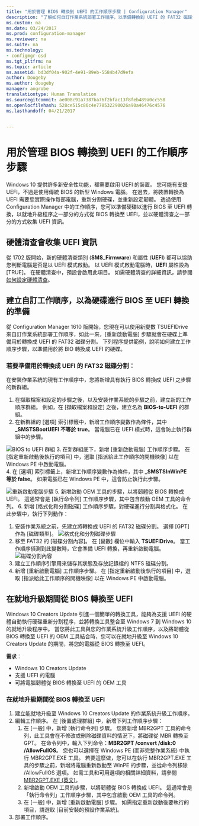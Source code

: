 ```yaml
---
title: "用於管理 BIOS 轉換到 UEFI 的工作順序步驟 | Configuration Manager"
description: "了解如何自訂作業系統部署工作順序，以準備轉換到 UEFI 的 FAT32 磁碟分割。"
ms.custom: na
ms.date: 03/24/2017
ms.prod: configuration-manager
ms.reviewer: na
ms.suite: na
ms.technology:
- configmgr-osd
ms.tgt_pltfrm: na
ms.topic: article
ms.assetid: bd3df04a-902f-4e91-89eb-5584b47d9efa
author: Dougeby
ms.author: dougeby
manager: angrobe
translationtype: Human Translation
ms.sourcegitcommit: ae008c91a7387ba76f2bfac13f8feb489a0cc558
ms.openlocfilehash: 528ce515c86c4e778532290026a90a46476c4576
ms.lasthandoff: 04/21/2017


---
```

# <a name="task-sequence-steps-to-manage-bios-to-uefi-conversion"></a>用於管理 BIOS 轉換到 UEFI 的工作順序步驟
Windows 10 提供許多新安全性功能，都需要啟用 UEFI 的裝置。 您可能有支援 UEFI，不過是使用傳統 BIOS 的新型 Windows 電腦。 在過去，將裝置轉換為 UEFI 需要您實際操作每部電腦，重新分割硬碟，並重新設定韌體。 透過使用 Configuration Manager 中的工作順序，您可以準備硬碟以進行 BIOS 至 UEFI 轉換，以就地升級程序之一部分的方式從 BIOS 轉換至 UEFI，並以硬體清查之一部分的方式收集 UEFI 資訊。

## <a name="hardware-inventory-collects-uefi-information"></a>硬體清查會收集 UEFI 資訊
從 1702 版開始，新的硬體清查類別 (**SMS_Firmware**) 和屬性 (**UEFI**) 都可以協助您判斷電腦是否是以 UEFI 模式啟動。 以 UEFI 模式啟動電腦時，**UEFI** 屬性設為 [TRUE]。 在硬體清查中，預設會啟用此項目。 如需硬體清查的詳細資訊，請參閱[如何設定硬體清查](/sccm/core/clients/manage/inventory/configure-hardware-inventory)。

## <a name="create-a-custom-task-sequence-to-prepare-the-hard-drive-for-bios-to-uefi-conversion"></a>建立自訂工作順序，以為硬碟進行 BIOS 至 UEFI 轉換的準備
從 Configuration Manager 1610 版開始，您現在可以使用新變數 TSUEFIDrive 來自訂作業系統部署工作順序，如此一來，[重新啟動電腦] 步驟就會在硬碟上準備用於轉換成 UEFI 的 FAT32 磁碟分割。 下列程序提供範例，說明如何建立工作順序步驟，以準備用於將 BIO 轉換成 UEFI 的硬碟。

### <a name="to-prepare-the-fat32-partition-for-the-conversion-to-uefi"></a>若要準備用於轉換成 UEFI 的 FAT32 磁碟分割：
在安裝作業系統的現有工作順序中，您將新增具有執行 BIOS 轉換成 UEFI 之步驟的新群組。

1. 在擷取檔案和設定的步驟之後，以及安裝作業系統的步驟之前，建立新的工作順序群組。 例如，在 [擷取檔案和設定] 之後，建立名為 **BIOS-to-UEFI** 的群組。
2. 在新群組的 [選項] 索引標籤中，新增工作順序變數作為條件，其中 **_SMSTSBootUEFI** **不等於** **true**。 當電腦已在 UEFI 模式時，這會防止執行群組中的步驟。

  ![BIOS to UEFI 群組](../../core/get-started/media/BIOS-to-UEFI-group.png)
3. 在新群組底下，新增 [重新啟動電腦] 工作順序步驟。 在 [指定重新啟動後執行的項目] 中，選取 [指派給此工作順序的開機映像] 以在 Windows PE 中啟動電腦。  
4. 在 [選項] 索引標籤上，新增工作順序變數作為條件，其中 **_SMSTSInWinPE 等於 false**。 如果電腦已在 Windows PE 中，這會防止執行此步驟。

  ![重新啟動電腦步驟](../../core/get-started/media/restart-in-windows-pe.png)
5. 新增啟動 OEM 工具的步驟，以將韌體從 BIOS 轉換成 UEFI。 這通常會是 [執行命令列] 工作順序步驟，其中包含啟動 OEM 工具的命令列。
6. 新增 [格式化和分割磁碟] 工作順序步驟，對硬碟進行分割與格式化。 在此步驟中，執行下列動作：
  1. 安裝作業系統之前，先建立將轉換成 UEFI 的 FAT32 磁碟分割。 選擇 [GPT] 作為 [磁碟類型]。
    ![格式化和分割磁碟步驟](../media/format-and-partition-disk.png)
  2. 移至 FAT32 的 [磁碟分割內容]。 在 [變數] 欄位中輸入 **TSUEFIDrive**。 當工作順序偵測到此變數時，它會準備 UEFI 轉換，再重新啟動電腦。
    ![磁碟分割內容](../../core/get-started/media/partition-properties.png)
  3. 建立工作順序引擎用來儲存其狀態及存放記錄檔的 NTFS 磁碟分割。
7. 新增 [重新啟動電腦] 工作順序步驟。 在 [指定重新啟動後執行的項目] 中，選取 [指派給此工作順序的開機映像] 以在 Windows PE 中啟動電腦。  

## <a name="convert-from-bios-to-uefi-during-an-in-place-upgrade"></a>在就地升級期間從 BIOS 轉換至 UEFI
Windows 10 Creators Update 引進一個簡單的轉換工具，能夠為支援 UEFI 的硬體自動執行硬碟重新分割程序，並將轉換工具整合至 Windows 7 到 Windows 10 的就地升級程序中。 當您將此工具與您的作業系統升級工作順序，以及將韌體從 BIOS 轉換至 UEFI 的 OEM 工具結合時，您可以在就地升級至 Windows 10 Creators Update 的期間，將您的電腦從 BIOS 轉換至 UEFI。

**需求**：
- Windows 10 Creators Update
- 支援 UEFI 的電腦
- 可將電腦韌體從 BIOS 轉換至 UEFI 的 OEM 工具

### <a name="to-convert-from-bios-to-uefi-during-an-in-place-upgrade"></a>在就地升級期間從 BIOS 轉換至 UEFI
1. 建立能就地升級至 Windows 10 Creators Update 的作業系統升級工作順序。
2. 編輯工作順序。 在 [後置處理群組] 中，新增下列工作順序步驟：
   1. 在 [一般] 中，新增 [執行命令列] 步驟。 您將新增 MBR2GPT 工具的命令列，此工具會在不修改或刪除磁碟資料的情況下，將磁碟從 MBR 轉換至 GPT。 在命令列中，輸入下列命令：**MBR2GPT /convert /disk:0 /AllowFullOS**。 您也可以選擇在 Windows PE (而非完整作業系統) 中執行 MBR2GPT.EXE 工具。 若要這麼做，您可以在執行 MBR2GPT.EXE 工具的步驟之前，新增將電腦重新啟動至 WinPE 的步驟，並從命令列移除 /AllowFullOS 選項。 如需工具和可用選項的相關詳細資料，請參閱 [MBR2GPT.EXE (英文)](https://technet.microsoft.com/itpro/windows/deploy/mbr-to-gpt)。
   2. 新增啟動 OEM 工具的步驟，以將韌體從 BIOS 轉換成 UEFI。 這通常會是「執行命令列」工作順序步驟，其中包含啟動 OEM 工具的命令列。
   3. 在 [一般] 中，新增 [重新啟動電腦] 步驟。 如需指定重新啟動後要執行的項目，請選取 [目前安裝的預設作業系統]。
3. 部署工作順序。

